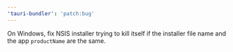 ```yaml
---
'tauri-bundler': 'patch:bug'
---
```


On Windows, fix NSIS installer trying to kill itself if the installer file name and the app `productName` are the same.
